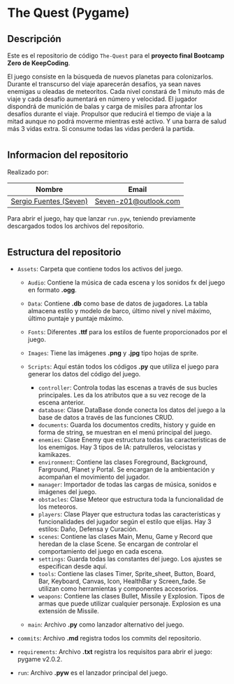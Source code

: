 # The Quest (Pygame)


## Descripción

Este es el repositorio de código `The-Quest` para el __proyecto final Bootcamp Zero de KeepCoding__.

El juego consiste en la búsqueda de nuevos planetas para colonizarlos.
Durante el transcurso del viaje aparecerán desafíos, ya sean naves enemigas u oleadas de meteoritos.
Cada nivel constará de 1 minuto más de viaje y cada desafío aumentará en número y velocidad.
El jugador dispondrá de munición de balas y carga de misiles para afrontar los desafíos durante el viaje.
Propulsor que reducirá el tiempo de viaje a la mitad aunque no podrá moverme mientras esté activo.
Y una barra de salud más 3 vidas extra. Si consume todas las vidas perderá la partida.

#
## Informacion del repositorio

Realizado por:

| Nombre | Email |
| ---- | ---- |
| [Sergio Fuentes (Seven)](https://www.linkedin.com/in/sergio-fuentes/)  | Seven-z01@outlook.com |



Para abrir el juego, hay que lanzar `run.pyw`, teniendo previamente descargados todos los archivos del repositorio.

#
## Estructura del repositorio

- `Assets`: Carpeta que contiene todos los activos del juego.

  - `Audio`: Contiene la música de cada escena y los sonidos fx del juego en formato __.ogg__.
  - `Data`: Contiene __.db__ como base de datos de jugadores. La tabla almacena estilo y modelo de barco, último nivel y nivel máximo, último puntaje y puntaje máximo.
  - `Fonts`: Diferentes __.ttf__ para los estilos de fuente proporcionados por el juego.
  - `Images`: Tiene las imágenes __.png__ y __.jpg__ tipo hojas de sprite.
  - `Scripts`: Aquí están todos los códigos __.py__ que utiliza el juego para generar los datos del código del juego.

    - `controller`: Controla todas las escenas a través de sus bucles principales. Les da los atributos que a su vez recoge de la escena anterior.
    - `database`: Clase DataBase donde conecta los datos del juego a la base de datos a través de las funciones CRUD.
    - `documents`: Guarda los documentos credits, history y guide en forma de string, se muestran en el menú principal del juego.
    - `enemies`: Clase Enemy que estructura todas las características de los enemigos. Hay 3 tipos de IA: patrulleros, velocistas y kamikazes.
    - `environment`: Contiene las clases Foreground, Background, Farground, Planet y Portal. Se encargan de la ambientación y acompañan el movimiento del jugador.
    - `manager`: Importador de todas las cargas de música, sonidos e imágenes del juego.
    - `obstacles`: Clase Meteor que estructura toda la funcionalidad de los meteoros.
    - `players`: Clase Player que estructura todas las características y funcionalidades del jugador según el estilo que elijas. Hay 3 estilos: Daño, Defensa y Curación.
    - `scenes`: Contiene las clases Main, Menu, Game y Record que heredan de la clase Scene. Se encargan de controlar el comportamiento del juego en cada escena.
    - `settings`: Guarda todas las constantes del juego. Los ajustes se especifican desde aquí.
    - `tools`: Contiene las clases Timer, Sprite_sheet, Button, Board, Bar, Keyboard, Canvas, Icon, HealthBar y Screen_fade. Se utilizan como herramientas y componentes accesorios.
    - `weapons`: Contiene las clases Bullet, Missile y Explosion. Tipos de armas que puede utilizar cualquier personaje. Explosion es una extensión de Missile.

  - `main`: Archivo __.py__ como lanzador alternativo del juego.

- `commits`: Archivo __.md__ registra todos los commits del repositorio.
- `requirements`: Archivo __.txt__ registra los requisitos para abrir el juego: pygame v2.0.2.
- `run`: Archivo __.pyw__ es el lanzador principal del juego.
